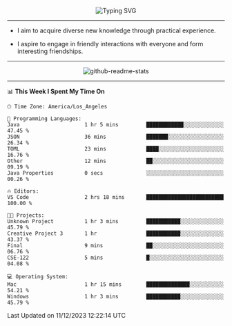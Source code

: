 <p align="center">
  <img src="https://readme-typing-svg.demolab.com?font=Fira+Code&weight=500&size=32&duration=2500&pause=1600&center=true&vCenter=true&random=false&width=1024&height=64&lines=Hi+there+%F0%9F%91%8B;I'm+delighted+you+could+make+it+here+%F0%9F%8E%89;I'm+Harry%2C+a+college+student+still+finding+my+way" alt="Typing SVG" />
</p>


---


- I aim to acquire diverse new knowledge through practical experience.

- I aspire to engage in friendly interactions with everyone and form interesting friendships.


---


<p align="center">
  <img src="https://github-readme-stats.vercel.app/api?username=Harry-Jing&show_icons=true" alt="github-readme-stats"/>
</p>


---

<!--START_SECTION:waka-->
📊 **This Week I Spent My Time On** 

```text
🕑︎ Time Zone: America/Los_Angeles

💬 Programming Languages: 
Java                     1 hr 5 mins         ████████████░░░░░░░░░░░░░   47.45 % 
JSON                     36 mins             ███████░░░░░░░░░░░░░░░░░░   26.34 % 
TOML                     23 mins             ████░░░░░░░░░░░░░░░░░░░░░   16.76 % 
Other                    12 mins             ██░░░░░░░░░░░░░░░░░░░░░░░   09.19 % 
Java Properties          0 secs              ░░░░░░░░░░░░░░░░░░░░░░░░░   00.26 % 

🔥 Editors: 
VS Code                  2 hrs 18 mins       █████████████████████████   100.00 % 

🐱‍💻 Projects: 
Unknown Project          1 hr 3 mins         ███████████░░░░░░░░░░░░░░   45.79 % 
Creative Project 3       1 hr                ███████████░░░░░░░░░░░░░░   43.37 % 
Final                    9 mins              ██░░░░░░░░░░░░░░░░░░░░░░░   06.76 % 
CSE-122                  5 mins              █░░░░░░░░░░░░░░░░░░░░░░░░   04.08 % 

💻 Operating System: 
Mac                      1 hr 15 mins        ██████████████░░░░░░░░░░░   54.21 % 
Windows                  1 hr 3 mins         ███████████░░░░░░░░░░░░░░   45.79 % 
```


 Last Updated on 11/12/2023 12:22:14 UTC
<!--END_SECTION:waka-->
